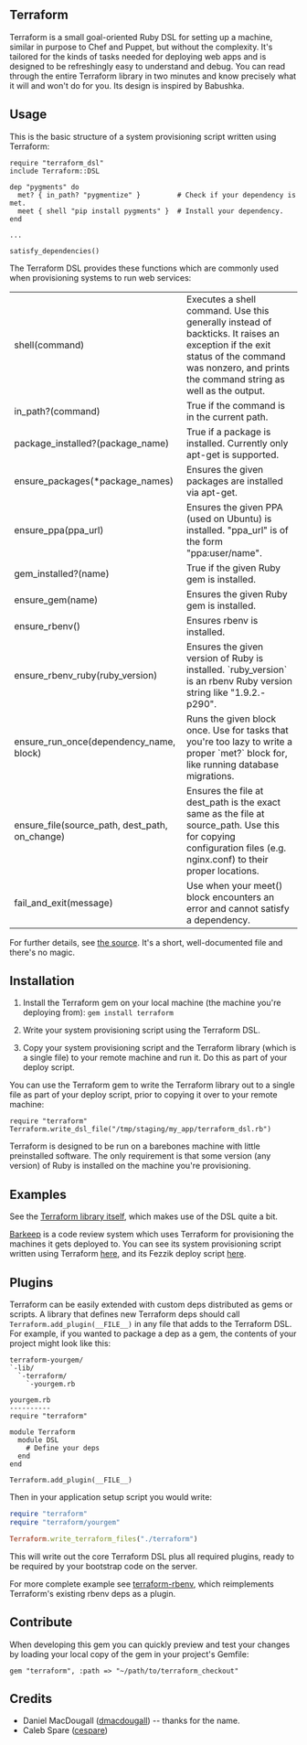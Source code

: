 Terraform
---------

Terraform is a small goal-oriented Ruby DSL for setting up a machine, similar in purpose to Chef and Puppet,
but without the complexity. It's tailored for the kinds of tasks needed for deploying web apps and is designed
to be refreshingly easy to understand and debug. You can read through the entire Terraform library in two
minutes and know precisely what it will and won't do for you. Its design is inspired by Babushka.

Usage
-----
This is the basic structure of a system provisioning script written using Terraform:

    require "terraform_dsl"
    include Terraform::DSL

    dep "pygments" do
      met? { in_path? "pygmentize" }         # Check if your dependency is met.
      meet { shell "pip install pygments" }  # Install your dependency.
    end

    ...

    satisfy_dependencies()

The Terraform DSL provides these functions which are commonly used when provisioning systems to run web services:

<table>
  <tr>
    <td>shell(command)</td>
    <td>Executes a shell command. Use this generally instead of backticks. It raises an exception if the exit
        status of the command was nonzero, and prints the command string as well as the output.</td>
  </tr>
  <tr>
    <td>in_path?(command)</td>
    <td>True if the command is in the current path.</td>
  </tr>
  <tr>
    <td>package_installed?(package_name)</td>
    <td>True if a package is installed. Currently only apt-get is supported.</td>
  </tr>
  <tr>
    <td>ensure_packages(*package_names)</td>
    <td>Ensures the given packages are installed via apt-get.</td>
  </tr>
  <tr>
    <td>ensure_ppa(ppa_url)</td>
    <td>Ensures the given PPA (used on Ubuntu) is installed. "ppa_url" is of the form "ppa:user/name".</td>
  </tr>
  <tr>
    <td>gem_installed?(name)</td>
    <td>True if the given Ruby gem is installed.</td>
  </tr>
  <tr>
    <td>ensure_gem(name)</td>
    <td>Ensures the given Ruby gem is installed.</td>
  </tr>
  <tr>
    <td>ensure_rbenv()</td>
    <td>Ensures rbenv is installed.</td>
  </tr>
  <tr>
    <td>ensure_rbenv_ruby(ruby_version)</td>
    <td>Ensures the given version of Ruby is installed. `ruby_version` is an rbenv Ruby version string like
        "1.9.2.-p290".</td>
  </tr>
  <tr>
    <td>ensure_run_once(dependency_name, block)</td>
    <td>Runs the given block once. Use for tasks that you're too lazy to write a proper `met?` block for, like running database migrations.</td>
  </tr>
  <tr>
    <td>ensure_file(source_path, dest_path, on_change)</td>
    <td>Ensures the file at dest_path is the exact same as the file at source_path. Use this for copying
        configuration files (e.g. nginx.conf) to their proper locations.</td>
  </tr>
  <tr>
    <td>fail_and_exit(message)</td>
    <td>Use when your meet() block encounters an error and cannot satisfy a dependency.</td>
  </tr>
</table>

For further details, see [the source](https://github.com/philc/terraform/blob/master/lib/terraform/dsl.rb).
It's a short, well-documented file and there's no magic.

Installation
------------
1. Install the Terraform gem on your local machine (the machine you're deploying from): `gem install
terraform`

2. Write your system provisioning script using the Terraform DSL.

3. Copy your system provisioning script and the Terraform library (which is a single file) to your remote
machine and run it. Do this as part of your deploy script.

You can use the Terraform gem to write the Terraform library out to a single file as part of your deploy
script, prior to copying it over to your remote machine:

    require "terraform"
    Terraform.write_dsl_file("/tmp/staging/my_app/terraform_dsl.rb")

Terraform is designed to be run on a barebones machine with little preinstalled software. The only requirement
is that some version (any version) of Ruby is installed on the machine you're provisioning.

Examples
--------
See the [Terraform library itself](https://github.com/philc/terraform/blob/master/lib/terraform/dsl.rb), which
makes use of the DSL quite a bit.

[Barkeep](https://github.com/ooyala/barkeep) is a code review system which uses Terraform for provisioning the
machines it gets deployed to. You can see its system provisioning script written using Terraform
[here](https://github.com/ooyala/barkeep/blob/master/script/system_setup.rb), and its Fezzik deploy script
[here](https://github.com/ooyala/barkeep/blob/master/config/tasks/deploy.rake).

Plugins
----------
Terraform can be easily extended with custom deps distributed as gems or scripts. A library that defines new
Terraform deps should call `Terraform.add_plugin(__FILE__)` in any file that adds to the Terraform DSL. For
example, if you wanted to package a dep as a gem, the contents of your project might look like this:

```
terraform-yourgem/
`-lib/
  `-terraform/
    `-yourgem.rb

yourgem.rb
----------
require "terraform"

module Terraform
  module DSL
    # Define your deps
  end
end

Terraform.add_plugin(__FILE__)
```

Then in your application setup script you would write:

```ruby
require "terraform"
require "terraform/yourgem"

Terraform.write_terraform_files("./terraform")
```

This will write out the core Terraform DSL plus all required plugins, ready to be required by your bootstrap
code on the server.

For more complete example see [terraform-rbenv](https://github.com/dmacdougall/terraform-rbenv), which
reimplements Terraform's existing rbenv deps as a plugin.

Contribute
----------
When developing this gem you can quickly preview and test your changes by loading your local copy of the gem
in your project's Gemfile:

    gem "terraform", :path => "~/path/to/terraform_checkout"

Credits
-------
* Daniel MacDougall ([dmacdougall](https://github.com/dmacdougall)) -- thanks for the name.
* Caleb Spare ([cespare](https://github.com/cespare))
